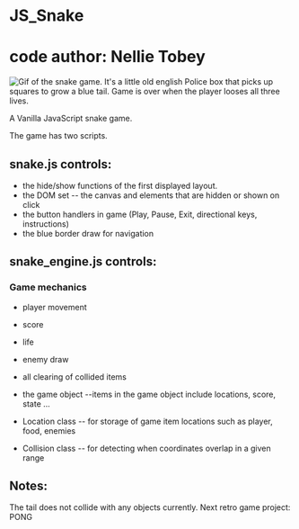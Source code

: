 # JS_Snake
# code author: Nellie Tobey
![Gif of the snake game. It's a little old english Police box that picks up squares to grow a blue tail. Game is over when the player looses all three lives.](https://github.com/nelliesnoodles/JS_Snake/blob/master/game.gif)

A Vanilla JavaScript snake game.

The game has two scripts.  

## snake.js controls:
  * the hide/show functions of the first displayed layout.
  * the DOM set
     -- the canvas and elements that are hidden or shown on click
  * the button handlers in game (Play, Pause, Exit, directional keys, instructions)
  * the blue border draw for navigation
  
## snake_engine.js controls:
  ### Game mechanics
  * player movement 
  * score
  * life
  * enemy draw
  * all clearing of collided items
  * the game object 
    --items in the game object include locations, score, state ...
    
  * Location class -- for storage of game item locations such as player, food, enemies
  * Collision class -- for detecting when coordinates overlap in a given range 
  
## Notes:
The tail does not collide with any objects currently. 
Next retro game project: PONG
  

